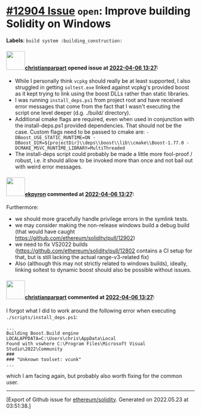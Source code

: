 # [\#12904 Issue](https://github.com/ethereum/solidity/issues/12904) `open`: Improve building Solidity on Windows
**Labels**: `build system :building_construction:`


#### <img src="https://avatars.githubusercontent.com/u/56763?u=3e46099035fcc96e01be5297c24450bf40d92134&v=4" width="50">[christianparpart](https://github.com/christianparpart) opened issue at [2022-04-06 13:27](https://github.com/ethereum/solidity/issues/12904):


* While I personally think `vcpkg` should really be at least supported, I also struggled in getting `soltest.exe` linked against vcpkg's provided boost as it kept trying to link using the boost DLLs rather than static libraries.
* I was running `install_deps.ps1` from project root and have received error messages that come from the fact that  I wasn't executing the script one level deeper (d.g. ./build/ directory).
* Additional cmake flags are required, even when used in conjunction with the install-deps.ps1 provided dependencies. That should not be the case. Custom flags need to be passed to cmake are: `-DBoost_USE_STATIC_RUNTIME=ON -DBoost_DIR=${projectDir}\\deps\\boost\\lib\\cmake\\Boost-1.77.0 -DCMAKE_MSVC_RUNTIME_LIBRARY=MultiThreaded`
* The install-deps script could probably be made a little more fool-proof / robust, i.e. it should allow to be invoked more than once and not bail out with weird error messages.


#### <img src="https://avatars.githubusercontent.com/u/1347491?v=4" width="50">[ekpyron](https://github.com/ekpyron) commented at [2022-04-06 13:27](https://github.com/ethereum/solidity/issues/12904#issuecomment-1090276111):

Furthermore:
- we should more gracefully handle privilege errors in the symlink tests.
- we may consider making the non-release windows build a debug build (that would have caught https://github.com/ethereum/solidity/pull/12902)
- we need to fix VS2022 builds (https://github.com/ethereum/solidity/pull/12802 contains a CI setup for that, but is still lacking the actual range-v3-related fix)
- Also (although this may not strictly related to windows builds), ideally, linking soltest to dynamic boost should also be possible without issues.

#### <img src="https://avatars.githubusercontent.com/u/56763?u=3e46099035fcc96e01be5297c24450bf40d92134&v=4" width="50">[christianparpart](https://github.com/christianparpart) commented at [2022-04-06 13:27](https://github.com/ethereum/solidity/issues/12904#issuecomment-1094889954):

I forgot what I did to work around the following error when executing `./scripts/install_deps.ps1`:

```
...
Building Boost.Build engine
LOCALAPPDATA=C:\Users\chris\AppData\Local
Found with vswhere C:\Program Files\Microsoft Visual Studio\2022\Community
###
### "Unknown toolset: vcunk"
...
```

which I am facing again, but probably also worth fixing for the common user.


-------------------------------------------------------------------------------



[Export of Github issue for [ethereum/solidity](https://github.com/ethereum/solidity). Generated on 2022.05.23 at 03:51:38.]
